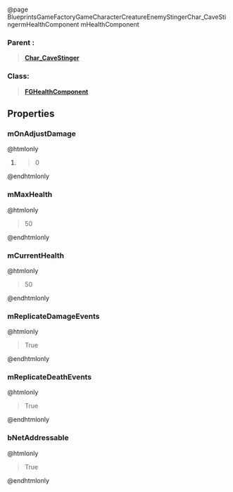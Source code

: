 @page BlueprintsGameFactoryGameCharacterCreatureEnemyStingerChar_CaveStingermHealthComponent mHealthComponent
### Parent :
<b><a href="_blueprints_game_factory_game_character_creature_enemy_stinger_char__cave_stinger.html"><blockquote>Char_CaveStinger</blockquote></a></b>
### Class:
<b><a href="_class_script_f_g_health_component.html"><blockquote>FGHealthComponent</blockquote></a></b>
## Properties
### mOnAdjustDamage
@htmlonly
<ol>
<li>
<blockquote>0</blockquote>
</li>
</ol>
@endhtmlonly

### mMaxHealth
@htmlonly
<blockquote>50</blockquote>
@endhtmlonly

### mCurrentHealth
@htmlonly
<blockquote>50</blockquote>
@endhtmlonly

### mReplicateDamageEvents
@htmlonly
<blockquote>True</blockquote>
@endhtmlonly

### mReplicateDeathEvents
@htmlonly
<blockquote>True</blockquote>
@endhtmlonly

### bNetAddressable
@htmlonly
<blockquote>True</blockquote>
@endhtmlonly

